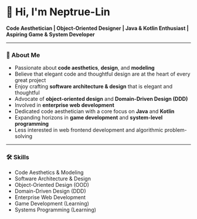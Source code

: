 # 👋 Hi, I'm Neptrue-Lin

**Code Aesthetician | Object-Oriented Designer | Java & Kotlin Enthusiast | Aspiring Game & System Developer**

---

### 🚀 About Me

- Passionate about **code aesthetics**, **design**, and **modeling**
- Believe that elegant code and thoughtful design are at the heart of every great project
- Enjoy crafting **software architecture & design** that is elegant and thoughtful
- Advocate of **object-oriented design** and **Domain-Driven Design (DDD)**
- Involved in **enterprise web development**
- Dedicated code aesthetician with a core focus on **Java** and **Kotlin**
- Expanding horizons in **game development** and **system-level programming**
- Less interested in web frontend development and algorithmic problem-solving

---

### 🛠️ Skills

- Code Aesthetics & Modeling
- Software Architecture & Design
- Object-Oriented Design (OOD)
- Domain-Driven Design (DDD)
- Enterprise Web Development
- Game Development (Learning)
- Systems Programming (Learning)
